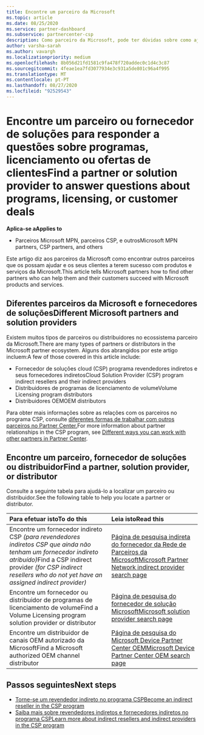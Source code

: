 ```yaml
---
title: Encontre um parceiro da Microsoft
ms.topic: article
ms.date: 08/25/2020
ms.service: partner-dashboard
ms.subservice: partnercenter-csp
description: Como parceiro da Microsoft, pode ter dúvidas sobre como ajudar os seus clientes ou programas específicos. Encontre outros parceiros que possam ajudar.
author: varsha-sarah
ms.author: vavargh
ms.localizationpriority: medium
ms.openlocfilehash: 8b056d21fd1581c9fa478f720addec0c1d4c3c87
ms.sourcegitcommit: 4feae1ea7fd3077934e3c931a5de801c96a4f995
ms.translationtype: MT
ms.contentlocale: pt-PT
ms.lasthandoff: 08/27/2020
ms.locfileid: "92529543"
---
```

# <a name="find-a-partner-or-solution-provider-to-answer-questions-about-programs-licensing-or-customer-deals"></a><span data-ttu-id="a03c7-104">Encontre um parceiro ou fornecedor de soluções para responder a questões sobre programas, licenciamento ou ofertas de clientes</span><span class="sxs-lookup"><span data-stu-id="a03c7-104">Find a partner or solution provider to answer questions about programs, licensing, or customer deals</span></span> 

<span data-ttu-id="a03c7-105">**Aplica-se a**</span><span class="sxs-lookup"><span data-stu-id="a03c7-105">**Applies to**</span></span>

- <span data-ttu-id="a03c7-106">Parceiros Microsoft MPN, parceiros CSP, e outros</span><span class="sxs-lookup"><span data-stu-id="a03c7-106">Microsoft MPN partners, CSP partners, and others</span></span>

<span data-ttu-id="a03c7-107">Este artigo diz aos parceiros da Microsoft como encontrar outros parceiros que os possam ajudar e os seus clientes a terem sucesso com produtos e serviços da Microsoft.</span><span class="sxs-lookup"><span data-stu-id="a03c7-107">This article tells Microsoft partners how to find other partners who can help them and their customers succeed with Microsoft products and services.</span></span>

## <a name="different-microsoft-partners-and-solution-providers"></a><span data-ttu-id="a03c7-108">Diferentes parceiros da Microsoft e fornecedores de soluções</span><span class="sxs-lookup"><span data-stu-id="a03c7-108">Different Microsoft partners and solution providers</span></span>

<span data-ttu-id="a03c7-109">Existem muitos tipos de parceiros ou distribuidores no ecossistema parceiro da Microsoft.</span><span class="sxs-lookup"><span data-stu-id="a03c7-109">There are many types of partners or distributors in the Microsoft partner ecosystem.</span></span> <span data-ttu-id="a03c7-110">Alguns dos abrangidos por este artigo incluem:</span><span class="sxs-lookup"><span data-stu-id="a03c7-110">A few of those covered in this article include:</span></span>

- <span data-ttu-id="a03c7-111">Fornecedor de soluções cloud (CSP) programa revendedores indiretos e seus fornecedores indiretos</span><span class="sxs-lookup"><span data-stu-id="a03c7-111">Cloud Solution Provider (CSP) program indirect resellers and their indirect providers</span></span>
- <span data-ttu-id="a03c7-112">Distribuidores de programas de licenciamento de volume</span><span class="sxs-lookup"><span data-stu-id="a03c7-112">Volume Licensing program distributors</span></span>
- <span data-ttu-id="a03c7-113">Distribuidores OEM</span><span class="sxs-lookup"><span data-stu-id="a03c7-113">OEM distributors</span></span>

<span data-ttu-id="a03c7-114">Para obter mais informações sobre as relações com os parceiros no programa CSP, consulte [diferentes formas de trabalhar com outros parceiros no Partner Center.](work-with-other-partners.md)</span><span class="sxs-lookup"><span data-stu-id="a03c7-114">For more information about partner relationships in the CSP program, see [Different ways you can work with other partners in Partner Center](work-with-other-partners.md).</span></span>

## <a name="find-a-partner-solution-provider-or-distributor"></a><span data-ttu-id="a03c7-115">Encontre um parceiro, fornecedor de soluções ou distribuidor</span><span class="sxs-lookup"><span data-stu-id="a03c7-115">Find a partner, solution provider, or distributor</span></span>

<span data-ttu-id="a03c7-116">Consulte a seguinte tabela para ajudá-lo a localizar um parceiro ou distribuidor.</span><span class="sxs-lookup"><span data-stu-id="a03c7-116">See the following table to help you locate a partner or distributor.</span></span>

|<span data-ttu-id="a03c7-117">Para efetuar isto</span><span class="sxs-lookup"><span data-stu-id="a03c7-117">To do this</span></span>  | <span data-ttu-id="a03c7-118">Leia isto</span><span class="sxs-lookup"><span data-stu-id="a03c7-118">Read this</span></span>  |
|:------------------|:--------------- |
|<span data-ttu-id="a03c7-119">Encontre um fornecedor indireto CSP *(para revendedores indiretos CSP que ainda não tenham um fornecedor indireto atribuído)*</span><span class="sxs-lookup"><span data-stu-id="a03c7-119">Find a CSP indirect provider *(for CSP indirect resellers who do not yet have an assigned indirect provider)*</span></span> | [<span data-ttu-id="a03c7-120">Página de pesquisa indireta do fornecedor da Rede de Parceiros da Microsoft</span><span class="sxs-lookup"><span data-stu-id="a03c7-120">Microsoft Partner Network indirect provider search page</span></span>](https://partner.microsoft.com/membership/cloud-solution-provider/find-a-provider)  |
|<span data-ttu-id="a03c7-121">Encontre um fornecedor ou distribuidor de programas de licenciamento de volume</span><span class="sxs-lookup"><span data-stu-id="a03c7-121">Find a Volume Licensing program solution provider or distributor</span></span>  | [<span data-ttu-id="a03c7-122">Página de pesquisa do fornecedor de solução Microsoft</span><span class="sxs-lookup"><span data-stu-id="a03c7-122">Microsoft solution provider search page</span></span>](https://www.microsoft.com/solution-providers/home)  |
|<span data-ttu-id="a03c7-123">Encontre um distribuidor de canais OEM autorizado da Microsoft</span><span class="sxs-lookup"><span data-stu-id="a03c7-123">Find a Microsoft authorized OEM channel distributor</span></span>  | [<span data-ttu-id="a03c7-124">Página de pesquisa do Microsoft Device Partner Center OEM</span><span class="sxs-lookup"><span data-stu-id="a03c7-124">Microsoft Device Partner Center OEM search page</span></span>](https://devicepartner.microsoft.com/connect/distributor)  |

## <a name="next-steps"></a><span data-ttu-id="a03c7-125">Passos seguintes</span><span class="sxs-lookup"><span data-stu-id="a03c7-125">Next steps</span></span>

- [<span data-ttu-id="a03c7-126">Torne-se um revendedor indireto no programa CSP</span><span class="sxs-lookup"><span data-stu-id="a03c7-126">Become an indirect reseller in the CSP program</span></span>](https://partner.microsoft.com/licensing)
- [<span data-ttu-id="a03c7-127">Saiba mais sobre revendedores indiretos e fornecedores indiretos no programa CSP</span><span class="sxs-lookup"><span data-stu-id="a03c7-127">Learn more about indirect resellers and indirect providers in the CSP program</span></span>](work-with-other-partners.md)